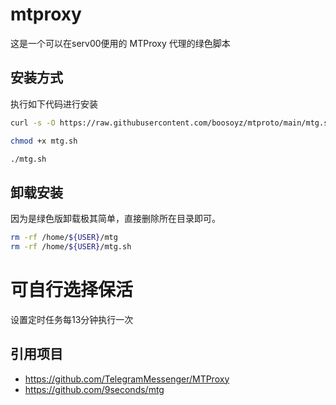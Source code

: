 
# mtproxy

这是一个可以在serv00便用的 MTProxy 代理的绿色脚本

## 安装方式

执行如下代码进行安装

```bash
curl -s -O https://raw.githubusercontent.com/boosoyz/mtproto/main/mtg.sh

chmod +x mtg.sh

./mtg.sh
```

## 卸载安装

因为是绿色版卸载极其简单，直接删除所在目录即可。

```bash
rm -rf /home/${USER}/mtg
rm -rf /home/${USER}/mtg.sh
```

# 可自行选择保活

设置定时任务每13分钟执行一次


## 引用项目

- <https://github.com/TelegramMessenger/MTProxy>
- <https://github.com/9seconds/mtg>
